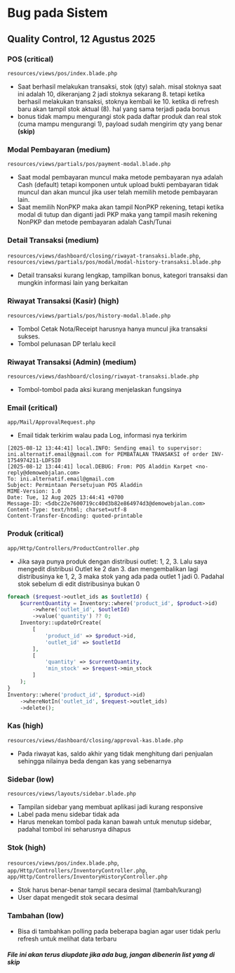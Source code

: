 # Bug pada Sistem

## Quality Control, 12 Agustus 2025

### POS **(critical)**

`resources/views/pos/index.blade.php`

- Saat berhasil melakukan transaksi, stok (qty) salah. misal stoknya saat ini adalah 10, dikeranjang 2 jadi stoknya sekarang 8. tetapi ketika berhasil melakukan transaksi, stoknya kembali ke 10. ketika di refresh baru akan tampil stok aktual (8). hal yang sama terjadi pada bonus
- bonus tidak mampu mengurangi stok pada daftar produk dan real stok (cuma mampu mengurangi 1), payload sudah mengirim qty yang benar **(skip)**

### Modal Pembayaran **(medium)**

`resources/views/partials/pos/payment-modal.blade.php`

- Saat modal pembayaran muncul maka metode pembayaran nya adalah Cash (default) tetapi komponen untuk upload bukti pembayaran tidak muncul dan akan muncul jika user telah memilih metode pembayaran lain.
- Saat memilih NonPKP maka akan tampil NonPKP rekening, tetapi ketika modal di tutup dan diganti jadi PKP maka yang tampil masih rekening NonPKP dan metode pembayaran adalah Cash/Tunai

### Detail Transaksi **(medium)**

`resources/views/dashboard/closing/riwayat-transaksi.blade.php`, `resources/views/partials/pos/modal/modal-history-transaksi.blade.php`

- Detail transaksi kurang lengkap, tampilkan bonus, kategori transaksi dan mungkin informasi lain yang berkaitan

### Riwayat Transaksi (Kasir) **(high)**

`resources/views/partials/pos/history-modal.blade.php`

- Tombol Cetak Nota/Receipt harusnya hanya muncul jika transaksi sukses.
- Tombol pelunasan DP terlalu kecil

### Riwayat Transaksi (Admin) **(medium)**

`resources/views/dashboard/closing/riwayat-transaksi.blade.php`

- Tombol-tombol pada aksi kurang menjelaskan fungsinya

### Email **(critical)**

`app/Mail/ApprovalRequest.php`

- Email tidak terkirim walau pada Log, informasi nya terkirim

``` log
[2025-08-12 13:44:41] local.INFO: Sending email to supervisor: ini.alternatif.email@gmail.com for PEMBATALAN TRANSAKSI of order INV-1754974211-LDFSI0
[2025-08-12 13:44:41] local.DEBUG: From: POS Aladdin Karpet <no-reply@demowebjalan.com>
To: ini.alternatif.email@gmail.com
Subject: Permintaan Persetujuan POS Aladdin
MIME-Version: 1.0
Date: Tue, 12 Aug 2025 13:44:41 +0700
Message-ID: <5dbc22e7600719cc40d3b82e864974d3@demowebjalan.com>
Content-Type: text/html; charset=utf-8
Content-Transfer-Encoding: quoted-printable
```

### Produk **(critical)**

`app/Http/Controllers/ProductController.php`

- Jika saya punya produk dengan distribusi outlet: 1, 2, 3. Lalu saya mengedit distribusi Outlet ke 2 dan 3. dan mengembalikan lagi distribusinya ke 1, 2, 3 maka stok yang ada pada outlet 1 jadi 0. Padahal stok sebelum di edit distribusinya bukan 0

```php
foreach ($request->outlet_ids as $outletId) {
    $currentQuantity = Inventory::where('product_id', $product->id)
        ->where('outlet_id', $outletId)
        ->value('quantity') ?? 0;
    Inventory::updateOrCreate(
        [
            'product_id' => $product->id,
            'outlet_id' => $outletId
        ],
        [
            'quantity' => $currentQuantity,
            'min_stock' => $request->min_stock
        ]
    );
}
Inventory::where('product_id', $product->id)
    ->whereNotIn('outlet_id', $request->outlet_ids)
    ->delete();
```

### Kas **(high)**

`resources/views/dashboard/closing/approval-kas.blade.php`

- Pada riwayat kas, saldo akhir yang tidak menghitung dari penjualan sehingga nilainya beda dengan kas yang sebenarnya

### Sidebar **(low)**

`resources/views/layouts/sidebar.blade.php`

- Tampilan sidebar yang membuat aplikasi jadi kurang responsive
- Label pada menu sidebar tidak ada
- Harus menekan tombol pada kanan bawah untuk menutup sidebar, padahal tombol ini seharusnya dihapus

### Stok **(high)**

`resources/views/pos/index.blade.php`,  `app/Http/Controllers/InventoryController.php`, `app/Http/Controllers/InventoryHistoryController.php`

- Stok harus benar-benar tampil secara desimal (tambah/kurang)
- User dapat mengedit stok secara desimal

### Tambahan **(low)**

- Bisa di tambahkan polling pada beberapa bagian agar user tidak perlu refresh untuk melihat data terbaru

#### *File ini akan terus diupdate jika ada bug, jangan dibenerin list yang di skip*
